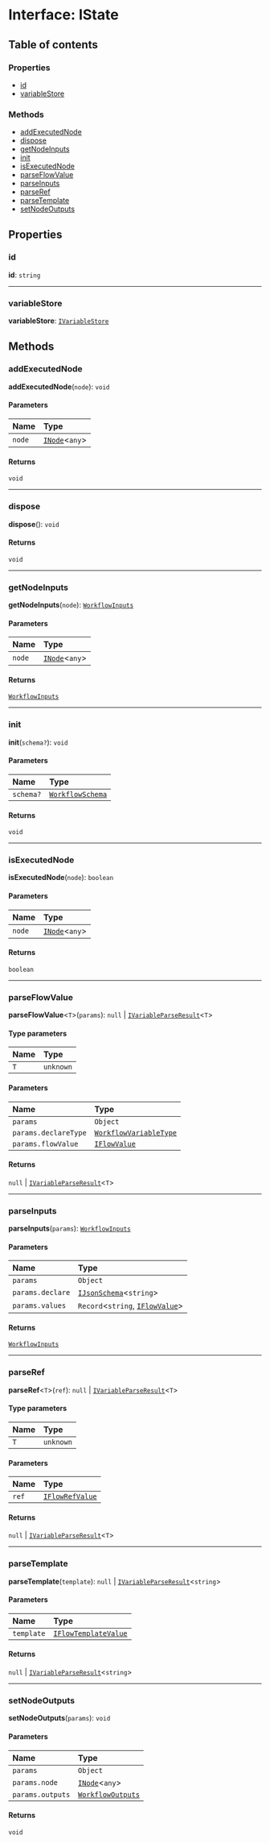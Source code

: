# Interface: IState

## Table of contents

### Properties

* [id](/en/auto-docs/interface/interfaces/IState.md#id)
* [variableStore](/en/auto-docs/interface/interfaces/IState.md#variablestore)

### Methods

* [addExecutedNode](/en/auto-docs/interface/interfaces/IState.md#addexecutednode)
* [dispose](/en/auto-docs/interface/interfaces/IState.md#dispose)
* [getNodeInputs](/en/auto-docs/interface/interfaces/IState.md#getnodeinputs)
* [init](/en/auto-docs/interface/interfaces/IState.md#init)
* [isExecutedNode](/en/auto-docs/interface/interfaces/IState.md#isexecutednode)
* [parseFlowValue](/en/auto-docs/interface/interfaces/IState.md#parseflowvalue)
* [parseInputs](/en/auto-docs/interface/interfaces/IState.md#parseinputs)
* [parseRef](/en/auto-docs/interface/interfaces/IState.md#parseref)
* [parseTemplate](/en/auto-docs/interface/interfaces/IState.md#parsetemplate)
* [setNodeOutputs](/en/auto-docs/interface/interfaces/IState.md#setnodeoutputs)

## Properties

### id

**id**: `string`

***

### variableStore

**variableStore**: [`IVariableStore`](/en/auto-docs/interface/interfaces/IVariableStore.md)

## Methods

### addExecutedNode

**addExecutedNode**(`node`): `void`

#### Parameters

| Name | Type |
| :------ | :------ |
| `node` | [`INode`](/en/auto-docs/interface/interfaces/INode.md)<`any`> |

#### Returns

`void`

***

### dispose

**dispose**(): `void`

#### Returns

`void`

***

### getNodeInputs

**getNodeInputs**(`node`): [`WorkflowInputs`](/en/auto-docs/interface/types/WorkflowInputs.md)

#### Parameters

| Name | Type |
| :------ | :------ |
| `node` | [`INode`](/en/auto-docs/interface/interfaces/INode.md)<`any`> |

#### Returns

[`WorkflowInputs`](/en/auto-docs/interface/types/WorkflowInputs.md)

***

### init

**init**(`schema?`): `void`

#### Parameters

| Name | Type |
| :------ | :------ |
| `schema?` | [`WorkflowSchema`](/en/auto-docs/interface/interfaces/WorkflowSchema.md) |

#### Returns

`void`

***

### isExecutedNode

**isExecutedNode**(`node`): `boolean`

#### Parameters

| Name | Type |
| :------ | :------ |
| `node` | [`INode`](/en/auto-docs/interface/interfaces/INode.md)<`any`> |

#### Returns

`boolean`

***

### parseFlowValue

**parseFlowValue**<`T`>(`params`): `null` | [`IVariableParseResult`](/en/auto-docs/interface/interfaces/IVariableParseResult.md)<`T`>

#### Type parameters

| Name | Type |
| :------ | :------ |
| `T` | `unknown` |

#### Parameters

| Name | Type |
| :------ | :------ |
| `params` | `Object` |
| `params.declareType` | [`WorkflowVariableType`](/en/auto-docs/interface/enums/WorkflowVariableType.md) |
| `params.flowValue` | [`IFlowValue`](/en/auto-docs/interface/types/IFlowValue.md) |

#### Returns

`null` | [`IVariableParseResult`](/en/auto-docs/interface/interfaces/IVariableParseResult.md)<`T`>

***

### parseInputs

**parseInputs**(`params`): [`WorkflowInputs`](/en/auto-docs/interface/types/WorkflowInputs.md)

#### Parameters

| Name | Type |
| :------ | :------ |
| `params` | `Object` |
| `params.declare` | [`IJsonSchema`](/en/auto-docs/interface/interfaces/IJsonSchema.md)<`string`> |
| `params.values` | `Record`<`string`, [`IFlowValue`](/en/auto-docs/interface/types/IFlowValue.md)> |

#### Returns

[`WorkflowInputs`](/en/auto-docs/interface/types/WorkflowInputs.md)

***

### parseRef

**parseRef**<`T`>(`ref`): `null` | [`IVariableParseResult`](/en/auto-docs/interface/interfaces/IVariableParseResult.md)<`T`>

#### Type parameters

| Name | Type |
| :------ | :------ |
| `T` | `unknown` |

#### Parameters

| Name | Type |
| :------ | :------ |
| `ref` | [`IFlowRefValue`](/en/auto-docs/interface/interfaces/IFlowRefValue.md) |

#### Returns

`null` | [`IVariableParseResult`](/en/auto-docs/interface/interfaces/IVariableParseResult.md)<`T`>

***

### parseTemplate

**parseTemplate**(`template`): `null` | [`IVariableParseResult`](/en/auto-docs/interface/interfaces/IVariableParseResult.md)<`string`>

#### Parameters

| Name | Type |
| :------ | :------ |
| `template` | [`IFlowTemplateValue`](/en/auto-docs/interface/interfaces/IFlowTemplateValue.md) |

#### Returns

`null` | [`IVariableParseResult`](/en/auto-docs/interface/interfaces/IVariableParseResult.md)<`string`>

***

### setNodeOutputs

**setNodeOutputs**(`params`): `void`

#### Parameters

| Name | Type |
| :------ | :------ |
| `params` | `Object` |
| `params.node` | [`INode`](/en/auto-docs/interface/interfaces/INode.md)<`any`> |
| `params.outputs` | [`WorkflowOutputs`](/en/auto-docs/interface/types/WorkflowOutputs.md) |

#### Returns

`void`
